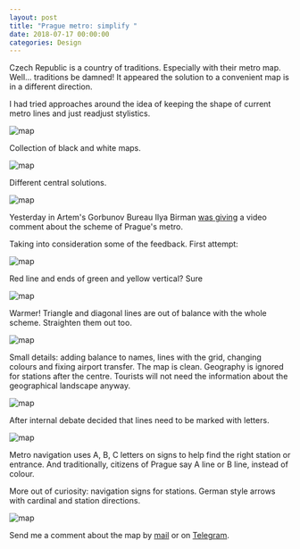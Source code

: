```yaml
---
layout: post
title: "Prague metro: simplify "
date: 2018-07-17 00:00:00
categories: Design
---
```


Czech Republic is a country of traditions. Especially with their metro map. Well... traditions be damned! It appeared the solution to a convenient map is in a different direction. 

I had tried approaches around the idea of keeping the shape of current metro lines and just readjust stylistics.

<span class="p800">![map](/blog_img/metro/dark-v1.png)</span>

Collection of black and white maps.

<span class="p800">![map](/blog_img/metro/dark-v2.png)</span>

Different central solutions.

<span class="p800">![map](/blog_img/metro/map-vars.png)</span>

Yesterday in Artem's Gorbunov Bureau Ilya Birman [was giving](https://bureau.ru/bb/soviet/20180717/) a video comment about the scheme of Prague's metro.

Taking into consideration some of the feedback. First attempt:

<span class="p800">![map](/blog_img/metro/strait-v1.png)</span>

Red line and ends of green and yellow vertical? Sure

<span class="p800">![map](/blog_img/metro/strait-v3.png)</span>

Warmer! Triangle and diagonal lines are out of balance with the whole scheme. Straighten them out too. 

<span class="p800">![map](/blog_img/metro/strait-v4.png)</span>

Small details: adding balance to names, lines with the grid, changing colours and fixing airport transfer. The map is clean. Geography is ignored for stations after the centre. Tourists will not need the information about the geographical landscape anyway. 

<span class="p800">![map](/blog_img/metro/map-prague-metro-v0.1.png)</span>

After internal debate decided that lines need to be marked with letters.

<span class="p800">![map](/blog_img/metro/map-prague-metro-v0.2.png)</span>

Metro navigation uses A, B, C letters on signs to help find the right station or entrance. And traditionally, citizens of Prague say A line or B line, instead of colour.

More out of curiosity: navigation signs for stations. German style arrows with cardinal and station directions. 

<span class="p800">![map](/blog_img/metro/signs.png)</span>

Send me a comment about the map by <a href="mailto:yuriysteam@icloud.com" target="_top">mail</a> or on <a href="https://t.me/yuriysteam">Telegram</a>.